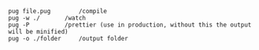 	pug file.pug		/compile
	pug -w ./		/watch
	pug -P			/prettier (use in production, without this the output will be minified)
	pug -o ./folder		/output folder
